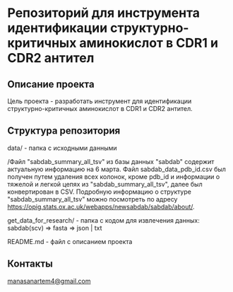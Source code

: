 # Репозиторий для инструмента идентификации структурно-критичных аминокислот в CDR1 и CDR2 антител

## Описание проекта
Цель проекта - разработать инструмент для идентификации структурно-критичных аминокислот в CDR1 и CDR2 антител. 

## Структура репозитория
data/ - папка с исходными данными

/Файл "sabdab_summary_all_tsv" из базы данных "sabdab" содержит актуальную информацию на 6 марта. Файл sabdab_data_pdb_id.csv был получен путем удаления всех колонок, кроме pdb_id и информации о тяжелой и легкой цепях из "sabdab_summary_all_tsv", далее был конвертирован в CSV. Подробную информацию о структуре "sabdab_summary_all_tsv" можно посмотреть по адресу https://opig.stats.ox.ac.uk/webapps/newsabdab/sabdab/about/.

get_data_for_research/ - папка с кодом для извлечения данных: sabdab(scv) => fasta => json | txt

README.md - файл с описанием проекта

## Контакты
manasanartem4@gmail.com
